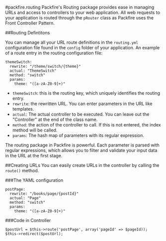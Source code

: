 
#packfire.routing
Packfire's Routing package provides ease in managing URLs and access to controllers to your web application. All web requests to your application is routed through the `pRouter` class as Packfire uses the Front Controller Pattern. 

##Routing Defintitons

You can manage all your URL route definitions in the `routing.yml` configuration file found in the `config` folder of your application. An example of a route entry in the routing configuration file:

    themeSwitch:
      rewrite: "/theme/switch/{theme}"
      actual: "ThemeSwitch"
      method: "switch"
      params:
        theme: "([a-zA-Z0-9]+)"

- `themeSwitch`: this is the routing key, which uniquely identifies the routing entry.
- `rewrite`: the rewritten URL. You can enter parameters in the URL like templates.
- `actual`: The actual controller to be executed. You can leave out the "Controller" at the end of the class name.
- `method`: the action of the controller to call. If this is not entered, the index method will be called.
- `params`: The hash map of parameters with its regular expression.

The routing package in Packfire is powerful. Each parameter is parsed with regular expressions, which allows you to filter and validate your input data in the URL at the first stage.

##Creating URLs
You can easily create URLs in the controller by calling the `route()` method. 

###The YAML configuration

    postPage:
      rewrite: "/books/page/{postId}"
      actual: "Page"
      method: "switch"
      params:
        theme: "([a-zA-Z0-9]+)"

###Code in Controller


    $postUrl = $this->route('postPage', array('pageId' => $pageId));
    $this->redirect($postUrl);